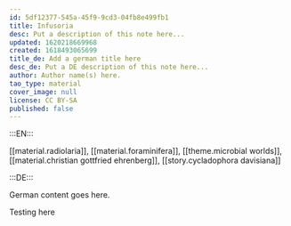 ```yaml
---
id: 5df12377-545a-45f9-9cd3-04fb8e499fb1
title: Infusoria
desc: Put a description of this note here...
updated: 1620218669968
created: 1618493065699
title_de: Add a german title here
desc_de: Put a DE description of this note here...
author: Author name(s) here.
tao_type: material
cover_image: null
license: CC BY-SA
published: false
---
```


:::EN:::

[[material.radiolaria]], [[material.foraminifera]], [[theme.microbial worlds]], [[material.christian gottfried ehrenberg]], [[story.cycladophora davisiana]]

:::DE:::

German content goes here.

Testing here
